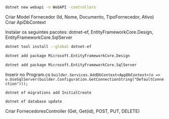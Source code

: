 ``` bash
dotnet new webapi -n WebAPI -controllers
```

Criar Model Fornecedor (Id, Nome, Documento, TipoFornecedor, Ativo)
Criar ApiDbContext

Instalar os seguintes pacotes: dotnet-ef, EntityFrameworkCore.Design, EntityFrameworkCore.SqlServer

``` bash
dotnet tool install --global dotnet-ef
```

``` bash
dotnet add package Microsoft.EntityFrameworkCore.Design
```

``` bash
dotnet add package Microsoft.EntityFrameworkCore.SqlServer
```



Inserir no Program.cs 
`builder.Services.AddDbContext<AppDbContext>(o => o.UseSqlServer(builder.Configuration.GetConnectionString("DefaultConnection")));`

``` bash
dotnet ef migrations add InitialCreate
```

``` bash
dotnet ef database update
``` 

Criar FornecedoresController (Get, Get(id), POST, PUT, DELETE)
